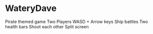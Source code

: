 # WateryDave

Pirate themed game
Two Players WASD + Arrow keys
Ship battles
Two health bars 
Shoot each other
Split screen
